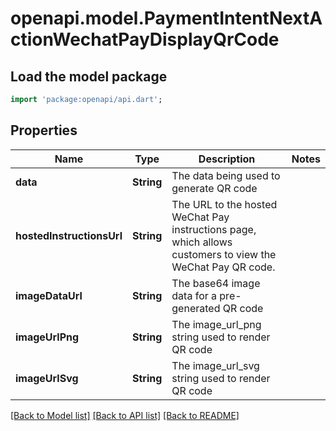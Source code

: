 # openapi.model.PaymentIntentNextActionWechatPayDisplayQrCode

## Load the model package
```dart
import 'package:openapi/api.dart';
```

## Properties
Name | Type | Description | Notes
------------ | ------------- | ------------- | -------------
**data** | **String** | The data being used to generate QR code | 
**hostedInstructionsUrl** | **String** | The URL to the hosted WeChat Pay instructions page, which allows customers to view the WeChat Pay QR code. | 
**imageDataUrl** | **String** | The base64 image data for a pre-generated QR code | 
**imageUrlPng** | **String** | The image_url_png string used to render QR code | 
**imageUrlSvg** | **String** | The image_url_svg string used to render QR code | 

[[Back to Model list]](../README.md#documentation-for-models) [[Back to API list]](../README.md#documentation-for-api-endpoints) [[Back to README]](../README.md)


